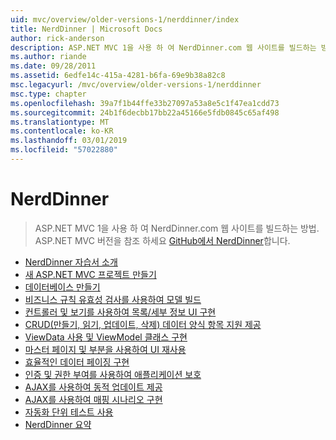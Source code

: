 ```yaml
---
uid: mvc/overview/older-versions-1/nerddinner/index
title: NerdDinner | Microsoft Docs
author: rick-anderson
description: ASP.NET MVC 1을 사용 하 여 NerdDinner.com 웹 사이트를 빌드하는 방법. ASP.NET MVC 3 버전의 경우 GitHub에서 nerddinner를 방문 합니다.
ms.author: riande
ms.date: 09/28/2011
ms.assetid: 6edfe14c-415a-4281-b6fa-69e9b38a82c8
msc.legacyurl: /mvc/overview/older-versions-1/nerddinner
msc.type: chapter
ms.openlocfilehash: 39a7f1b44ffe33b27097a53a8e5c1f47ea1cdd73
ms.sourcegitcommit: 24b1f6decbb17bb22a45166e5fdb0845c65af498
ms.translationtype: MT
ms.contentlocale: ko-KR
ms.lasthandoff: 03/01/2019
ms.locfileid: "57022880"
---
```

<a name="nerddinner"></a>NerdDinner
====================
> ASP.NET MVC 1을 사용 하 여 NerdDinner.com 웹 사이트를 빌드하는 방법. ASP.NET MVC 버전을 참조 하세요 [GitHub에서 NerdDinner](https://github.com/AspNetMVPSamples/NerdDinner)합니다.


- [NerdDinner 자습서 소개](introducing-the-nerddinner-tutorial.md)
- [새 ASP.NET MVC 프로젝트 만들기](create-a-new-aspnet-mvc-project.md)
- [데이터베이스 만들기](create-a-database.md)
- [비즈니스 규칙 유효성 검사를 사용하여 모델 빌드](build-a-model-with-business-rule-validations.md)
- [컨트롤러 및 보기를 사용하여 목록/세부 정보 UI 구현](use-controllers-and-views-to-implement-a-listingdetails-ui.md)
- [CRUD(만들기, 읽기, 업데이트, 삭제) 데이터 양식 항목 지원 제공](provide-crud-create-read-update-delete-data-form-entry-support.md)
- [ViewData 사용 및 ViewModel 클래스 구현](use-viewdata-and-implement-viewmodel-classes.md)
- [마스터 페이지 및 부분을 사용하여 UI 재사용](re-use-ui-using-master-pages-and-partials.md)
- [효율적인 데이터 페이징 구현](implement-efficient-data-paging.md)
- [인증 및 권한 부여를 사용하여 애플리케이션 보호](secure-applications-using-authentication-and-authorization.md)
- [AJAX를 사용하여 동적 업데이트 제공](use-ajax-to-deliver-dynamic-updates.md)
- [AJAX를 사용하여 매핑 시나리오 구현](use-ajax-to-implement-mapping-scenarios.md)
- [자동화 단위 테스트 사용](enable-automated-unit-testing.md)
- [NerdDinner 요약](nerddinner-wrap-up.md)
